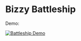 # Bizzy Battleship
Demo:

[![Battleship Demo](https://img.youtube.com/vi/sqdXLlBF3lE/0.jpg)](https://www.youtube.com/watch?v=sqdXLlBF3lE)

